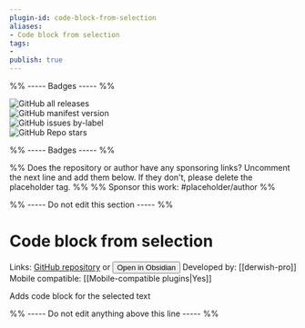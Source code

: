 ```yaml
---
plugin-id: code-block-from-selection
aliases:
- Code block from selection
tags: 
- 
publish: true
---
```


%% ----- Badges ----- %%

![GitHub all releases](https://img.shields.io/github/downloads/derwish-pro/obsidian-code-block-from-selection/total?color=573E7A&logo=github&style=for-the-badge)   
![GitHub manifest version](https://img.shields.io/github/manifest-json/v/derwish-pro/obsidian-code-block-from-selection?color=573E7A&logo=github&style=for-the-badge)   
![GitHub issues by-label](https://img.shields.io/github/issues/derwish-pro/obsidian-code-block-from-selection/help%20wanted?color=573E7A&logo=github&style=for-the-badge)   
![GitHub Repo stars](https://img.shields.io/github/stars/derwish-pro/obsidian-code-block-from-selection?color=573E7A&logo=github&style=for-the-badge)

%% ----- Badges ----- %%

%% Does the repository or author have any sponsoring links? Uncomment the next line and add them below. If they don't, please delete the placeholder tag. %%
%% Sponsor this work: #placeholder/author %%

%% ----- Do not edit this section ----- %%

# Code block from selection

Links: [GitHub repository](https://github.com/derwish-pro/obsidian-code-block-from-selection) or [<button id=HH>Open in Obsidian</button>](obsidian://goto-plugin?id=code-block-from-selection)
Developed by: [[derwish-pro]]
Mobile compatible: [[Mobile-compatible plugins|Yes]]

Adds code block for the selected text

%% ----- Do not edit anything above this line ----- %% 
